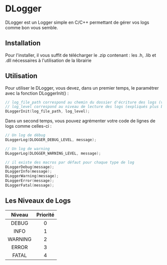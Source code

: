 # DLogger

DLogger est un Logger simple en C/C++ permettant de gérer vos logs comme bon vous semble.

## Installation

Pour l'installer, il vous suffit de télécharger le .zip contenant : les .h, .lib et .dll nécessaires à l'utilisation de la librairie

## Utilisation

Pour utiliser le DLogger, vous devez, dans un premier temps, le paramétrer avec la fonction DLoggerInit() :

```c
// log_file_path correspond au chemin du dossier d'écriture des logs (veillez à ce que le dossier soit créée)
// log_level correspond au niveau de lecture des logs (expliqués plus bas)
DLoggerInit(log_file_path, log_level);
```

Dans un second temps, vous pouvez agrémenter votre code de lignes de logs comme celles-ci :

```c
// Un log de débug
DLoggerLog(DLOGGER_DEBUG_LEVEL, message);

// Un log de warning
DLoggerLog(DLOGGER_WARNING_LEVEL, message);

// il existe des macros par défaut pour chaque type de log
DLoggerDebug(message);
DLoggerInfo(message);
DLoggerWarning(message);
DLoggerError(message);
DLoggerFatal(message);
```
## Les Niveaux de Logs

| Niveau | Priorité |
|:------:|:--------:|
| DEBUG | 0 |
| INFO | 1 |
| WARNING | 2 |
| ERROR | 3 |
| FATAL | 4 |
